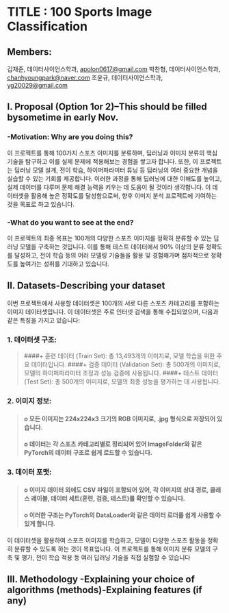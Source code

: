 # TITLE : 100 Sports Image Classification



## Members:
  김재준, 데이터사이언스학과, apolon0617@gmail.com
  박찬형, 데이터사이언스학과, chanhyoungpark@naver.com
  조윤규, 데이터사이언스학과, yg20029@gmail.com


## I.	Proposal (Option 1or 2)–This should be filled bysometime in early Nov.
### -Motivation: Why are you doing this?
이 프로젝트를 통해 100가지 스포츠 이미지를 분류하며, 딥러닝과 이미지 분류의 핵심 기술을 탐구하고 이를 실제 문제에 적용해보는 경험을 쌓고자 합니다. 또한, 이 프로젝트는 딥러닝 모델 설계, 전이 학습, 하이퍼파라미터 튜닝 등 딥러닝의 여러 중요한 개념을 실습할 수 있는 기회를 제공합니다.
이러한 과정을 통해 딥러닝에 대한 이해도를 높이고, 실제 데이터를 다루며 문제 해결 능력을 키우는 데 도움이 될 것이라 생각합니다. 이 데이터셋을 활용해 높은 정확도를 달성함으로써, 향후 이미지 분석 프로젝트에 기여하는 것을 목표로 하고 있습니다.

### -What do you want to see at the end?
이 프로젝트의 최종 목표는 100개의 다양한 스포츠 이미지를 정확히 분류할 수 있는 딥러닝 모델을 구축하는 것입니다. 이를 통해 테스트 데이터에서 90% 이상의 분류 정확도를 달성하고, 전이 학습 등의 어러 모델링 기술들을 활용 및 경험해가며 점차적으로 정확도를 높여가는 성취를 기대하고 있습니다. 

## II.	Datasets-Describing your dataset 

이번 프로젝트에서 사용할 데이터셋은 100개의 서로 다른 스포츠 카테고리를 포함하는 이미지 데이터셋입니다. 이 데이터셋은 주로 인터넷 검색을 통해 수집되었으며, 다음과 같은 특징을 가지고 있습니다:
### 1.	데이터셋 구조:
>####+	훈련 데이터 (Train Set): 총 13,493개의 이미지로, 모델 학습을 위한 주요 데이터입니다.
>####+	검증 데이터 (Validation Set): 총 500개의 이미지로, 모델의 하이퍼파라미터 조정과 성능 검증에 사용됩니다.
>####+	테스트 데이터 (Test Set): 총 500개의 이미지로, 모델의 최종 성능을 평가하는 데 사용됩니다.
### 2.	이미지 정보:
>#### o	모든 이미지는 224x224x3 크기의 RGB 이미지로, .jpg 형식으로 저장되어 있습니다.
>#### o	데이터는 각 스포츠 카테고리별로 정리되어 있어 ImageFolder와 같은 PyTorch의 데이터 구조로 쉽게 로드할 수 있습니다.
### 3.	데이터 포맷:
>#### o	이미지 데이터 외에도 CSV 파일이 포함되어 있어, 각 이미지의 상대 경로, 클래스 레이블, 데이터 세트(훈련, 검증, 테스트)를 확인할 수 있습니다.
>#### o	이러한 구조는 PyTorch의 DataLoader와 같은 데이터 로더를 쉽게 사용할 수 있게 합니다.

이 데이터셋을 활용하여 스포츠 이미지를 학습하고, 모델이 다양한 스포츠 활동을 정확히 분류할 수 있도록 하는 것이 목표입니다. 이 프로젝트를 통해 이미지 분류 모델의 구축 및 평가, 전이 학습 적용 등 여러 딥러닝 기술을 직접 실험할 수 있습니다


## III.	Methodology -Explaining your choice of algorithms (methods)-Explaining features (if any)


